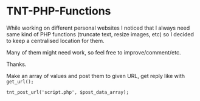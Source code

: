 # TNT-PHP-Functions

While working on different personal websites I noticed that I always need same kind of PHP functions (truncate text, resize images, etc) so I decided to keep a centralised location for them.

Many of them might need work, so feel free to improve/comment/etc.

Thanks. 

Make an array of values and post them to given URL, get reply like with <code>get_url();</code>

<code>tnt_post_url('script.php', $post_data_array);</code>
  
  
